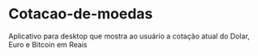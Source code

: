 # Cotacao-de-moedas
Aplicativo para desktop que mostra ao usuário a cotação atual do Dolar, Euro e Bitcoin em Reais
